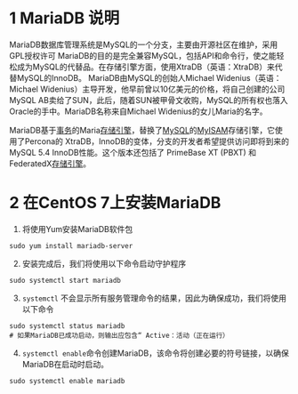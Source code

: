 # 1 MariaDB 说明
MariaDB数据库管理系统是MySQL的一个分支，主要由开源社区在维护，采用GPL授权许可 MariaDB的目的是完全兼容MySQL，包括API和命令行，使之能轻松成为MySQL的代替品。在存储引擎方面，使用XtraDB（英语：XtraDB）来代替MySQL的InnoDB。 MariaDB由MySQL的创始人Michael Widenius（英语：Michael Widenius）主导开发，他早前曾以10亿美元的价格，将自己创建的公司MySQL AB卖给了SUN，此后，随着SUN被甲骨文收购，MySQL的所有权也落入Oracle的手中。MariaDB名称来自Michael Widenius的女儿Maria的名字。

MariaDB基于[事务](https://baike.baidu.com/item/%E4%BA%8B%E5%8A%A1/5945882)的Maria[存储引擎](https://baike.baidu.com/item/%E5%AD%98%E5%82%A8%E5%BC%95%E6%93%8E/8969956)，替换了[MySQL](https://baike.baidu.com/item/MySQL)的[MyISAM](https://baike.baidu.com/item/MyISAM)存储引擎，它使用了Percona的 XtraDB，InnoDB的变体，分支的开发者希望提供访问即将到来的MySQL 5.4 InnoDB性能。这个版本还包括了 PrimeBase XT (PBXT) 和 FederatedX[存储引擎](https://baike.baidu.com/item/%E5%AD%98%E5%82%A8%E5%BC%95%E6%93%8E)。

# 2 在CentOS 7上安装MariaDB
1. 将使用Yum安装MariaDB软件包
```
sudo yum install mariadb-server
```
2. 安装完成后，我们将使用以下命令启动守护程序
```
sudo systemctl start mariadb
```
3. `systemctl` 不会显示所有服务管理命令的结果，因此为确保成功，我们将使用以下命令
```
sudo systemctl status mariadb
# 如果MariaDB已成功启动，则输出应包含“ Active：活动（正在运行）
```
4. `systemctl enable`命令创建MariaDB，该命令将创建必要的符号链接，以确保MariaDB在启动时启动。
```
sudo systemctl enable mariadb
```


<!--stackedit_data:
eyJoaXN0b3J5IjpbLTE2MTQyMzM2NDRdfQ==
-->